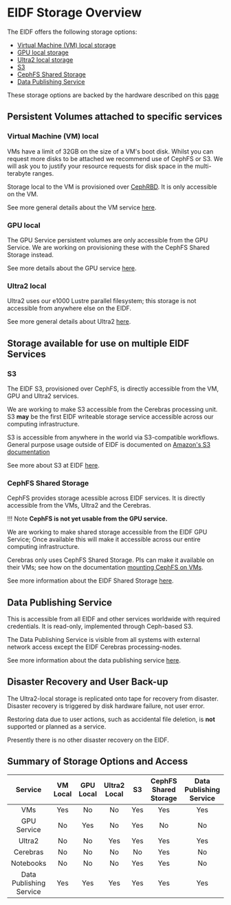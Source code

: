 # EIDF Storage Overview

The EIDF offers the following storage options:

- [Virtual Machine (VM) local storage](#virtual-machine-vm-local)
- [GPU local storage](#gpu-local)
- [Ultra2 local storage](#ultra2-local)
- [S3](#s3)
- [CephFS Shared Storage](#cephfs-shared-storage)
- [Data Publishing Service](#data-publishing-service)

These storage options are backed by the hardware described on this [page](https://edinburgh-international-data-facility.ed.ac.uk/about/hardware)

## Persistent Volumes attached to specific services

### Virtual Machine (VM) local

VMs have a limit of 32GB on the size of a VM's boot disk. Whilst you can request more disks to be attached we recommend use of CephFS or S3. We will ask you to justify your resource requests for disk space in the multi-terabyte ranges.

Storage local to the VM is provisioned over [CephRBD](https://docs.ceph.com/en/reef/rbd/). It is only accessible on the VM.

See more general details about the VM service [here](../services/virtualmachines/index.md).

### GPU local

The GPU Service persistent volumes are only accessible from the GPU Service. We are working on provisioning these with the CephFS Shared Storage instead.

See more details about the GPU service [here](../services/gpuservice/index.md).

### Ultra2 local

Ultra2 uses our e1000 Lustre parallel filesystem; this storage is not accessible from anywhere else on the EIDF.

See more general details about Ultra2 [here](../services/ultra2/access.md).

## Storage available for use on multiple EIDF Services

### S3

The EIDF S3, provisioned over CephFS, is directly accessible from the VM, GPU and Ultra2 services.

We are working to make S3 accessible from the Cerebras processing unit. S3 **may** be the first EIDF writeable storage service accessible across our computing infrastructure.

S3 is accessible from anywhere in the world via S3-compatible workflows. General purpose usage outside of EIDF is documented on [Amazon's S3 documentation](https://docs.aws.amazon.com/AmazonS3/latest/userguide/Welcome.html)

See more about S3 at EIDF [here](../services/s3/index.md).

### CephFS Shared Storage

CephFS provides storage acessible across EIDF services. It is directly accessible from the VMs, Ultra2 and the Cerebras.

!!! Note
    **CephFS is not yet usable from the GPU service.**

We are working to make shared storage accessible from the EIDF GPU Service; Once available this will make it accessible across our entire computing infrastructure.

Cerebras only uses CephFS Shared Storage. PIs can make it available on their VMs; see how on the documentation [mounting CephFS on VMs](../services/virtualmachines/sharedfs.md).

See more information about the EIDF Shared Storage [here](../services/virtualmachines/sharedfs.md).

## ⁠Data Publishing Service

This is accessible from all EIDF and other services worldwide with required credentials. It is read-only, implemented through Ceph-based S3.

The Data Publishing Service is visible from all systems with external network access except the EIDF Cerebras processing-nodes.

See more information about the data publishing service [here](../services/datapublishing/service.md).

## Disaster Recovery and User Back-up

The Ultra2-local storage is replicated onto tape for recovery from disaster. Disaster recovery is triggered by disk hardware failure, not user error.

Restoring data due to user actions, such as accidental file deletion, is **not** supported or planned as a service.

Presently there is no other disaster recovery on the EIDF.

## Summary of Storage Options and Access

|         Service         | VM Local | GPU Local | Ultra2 Local | S3  | CephFS Shared Storage | Data Publishing Service |
| :---------------------: | :------: | :-------: | :----------: | :-: | :-------------------: | :---------------------: |
|           VMs           |   Yes    |    No     |      No      | Yes |          Yes          |           Yes           |
|       GPU Service       |    No    |    Yes    |      No      | Yes |          No           |           No            |
|         Ultra2          |    No    |    No     |     Yes      | Yes |          Yes          |           Yes           |
|        Cerebras         |    No    |    No     |      No      | No  |          Yes          |           No            |
|        Notebooks        |    No    |    No     |      No      | Yes |          Yes          |           No            |
| Data Publishing Service |    Yes   |    Yes    |      Yes     | Yes |          Yes          |           Yes           |
